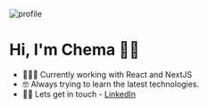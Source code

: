![profile](https://user-images.githubusercontent.com/94164544/197715270-8ff530f8-7e31-47e7-8c23-6835992d085b.jpeg)


# Hi, I'm Chema 👋🏼

- 👨🏼‍💻 Currently working with React and NextJS 
- 🤓 Always trying to learn the latest technologies.
- ✍🏼 Lets get in touch - [LinkedIn](https://www.linkedin.com/in/chema-maldonado-l%C3%B3pez-2a55aa170/)
